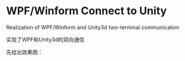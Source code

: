 # WPF/Winform Connect to Unity
Realization of WPF/Winform and Unity3d two-terminal communication

实现了WPF和Unity3d的双向通信

先给出效果图：
